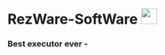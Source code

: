 <h1 align="left">RezWare-SoftWare</a> 
<img src="" height="32"/></h1>
<h3 align="left">Best executor ever - </h3>
